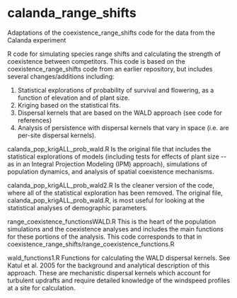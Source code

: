 # calanda_range_shifts
Adaptations of the coexistence_range_shifts code for the data from the Calanda experiment

R code for simulating species range shifts and calculating the strength of coexistence between competitors. 
This code is based on the coexistence_range_shifts code from an earlier repository, but includes several changes/additions including: 

1. Statistical explorations of probability of survival and flowering, as a function of elevation and of plant size. 
2. Kriging based on the statistical fits. 
3. Dispersal kernels that are based on the WALD approach (see code for references) 
4. Analysis of persistence with dispersal kernels that vary in space (i.e. are per-site dispersal kernels). 

calanda_pop_krigALL_prob_wald.R Is the original file that includes the statistical explorations of models (including tests for effects of plant size -- as in an Integral Projection Modeling (IPM) approach), simulations of population dynamics, and analysis of spatial coexistence mechanisms. 

calanda_pop_krigALL_prob_wald2.R Is the cleaner version of the code, where all of the statistical exploration has been removed. The original file, calanda_pop_krigALL_prob_wald.R, is most useful for looking at the statistical analyses of demographic parameters.  

range_coexistence_functionsWALD.R This is the heart of the population simulations and the coexistence analyses and includes the main functions for these portions of the analysis. This code corresponds to that in coexistence_range_shifts/range_coexistence_functions.R

wald_functions1.R Functions for calculating the WALD dispersal kernels. See Katul et al. 2005 for the background and analytical description of this approach. These are mechanistic dispersal kernels which account for turbulent updrafts and require detailed knowledge of the windspeed profiles at a site for calculation. 
